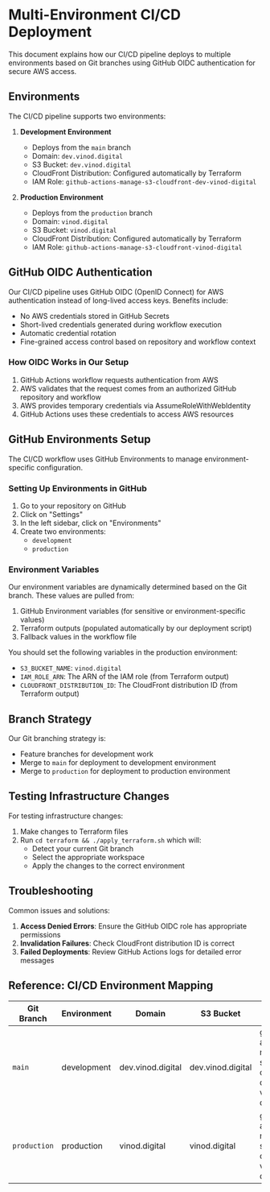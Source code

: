 # Multi-Environment CI/CD Deployment

This document explains how our CI/CD pipeline deploys to multiple environments based on Git branches using GitHub OIDC authentication for secure AWS access.

## Environments

The CI/CD pipeline supports two environments:

1. **Development Environment**

   - Deploys from the `main` branch
   - Domain: `dev.vinod.digital`
   - S3 Bucket: `dev.vinod.digital`
   - CloudFront Distribution: Configured automatically by Terraform
   - IAM Role: `github-actions-manage-s3-cloudfront-dev-vinod-digital`

2. **Production Environment**
   - Deploys from the `production` branch
   - Domain: `vinod.digital`
   - S3 Bucket: `vinod.digital`
   - CloudFront Distribution: Configured automatically by Terraform
   - IAM Role: `github-actions-manage-s3-cloudfront-vinod-digital`

## GitHub OIDC Authentication

Our CI/CD pipeline uses GitHub OIDC (OpenID Connect) for AWS authentication instead of long-lived access keys. Benefits include:

- No AWS credentials stored in GitHub Secrets
- Short-lived credentials generated during workflow execution
- Automatic credential rotation
- Fine-grained access control based on repository and workflow context

### How OIDC Works in Our Setup

1. GitHub Actions workflow requests authentication from AWS
2. AWS validates that the request comes from an authorized GitHub repository and workflow
3. AWS provides temporary credentials via AssumeRoleWithWebIdentity
4. GitHub Actions uses these credentials to access AWS resources

## GitHub Environments Setup

The CI/CD workflow uses GitHub Environments to manage environment-specific configuration.

### Setting Up Environments in GitHub

1. Go to your repository on GitHub
2. Click on "Settings"
3. In the left sidebar, click on "Environments"
4. Create two environments:
   - `development`
   - `production`

### Environment Variables

Our environment variables are dynamically determined based on the Git branch. These values are pulled from:

1. GitHub Environment variables (for sensitive or environment-specific values)
2. Terraform outputs (populated automatically by our deployment script)
3. Fallback values in the workflow file

You should set the following variables in the production environment:

- `S3_BUCKET_NAME`: `vinod.digital`
- `IAM_ROLE_ARN`: The ARN of the IAM role (from Terraform output)
- `CLOUDFRONT_DISTRIBUTION_ID`: The CloudFront distribution ID (from Terraform output)

## Branch Strategy

Our Git branching strategy is:

- Feature branches for development work
- Merge to `main` for deployment to development environment
- Merge to `production` for deployment to production environment

## Testing Infrastructure Changes

For testing infrastructure changes:

1. Make changes to Terraform files
2. Run `cd terraform && ./apply_terraform.sh` which will:
   - Detect your current Git branch
   - Select the appropriate workspace
   - Apply the changes to the correct environment

## Troubleshooting

Common issues and solutions:

1. **Access Denied Errors**: Ensure the GitHub OIDC role has appropriate permissions
2. **Invalidation Failures**: Check CloudFront distribution ID is correct
3. **Failed Deployments**: Review GitHub Actions logs for detailed error messages

## Reference: CI/CD Environment Mapping

| Git Branch   | Environment | Domain            | S3 Bucket         | IAM Role                                              |
| ------------ | ----------- | ----------------- | ----------------- | ----------------------------------------------------- |
| `main`       | development | dev.vinod.digital | dev.vinod.digital | github-actions-manage-s3-cloudfront-dev-vinod-digital |
| `production` | production  | vinod.digital     | vinod.digital     | github-actions-manage-s3-cloudfront-vinod-digital     |
